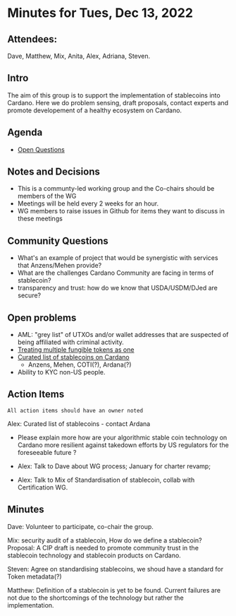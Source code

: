 # Minutes for Tues, Dec 13, 2022

## Attendees:
Dave, Matthew, Mix, Anita, Alex, Adriana, Steven.

## Intro

The aim of this group is to support the implementation of stablecoins into Cardano.
Here we do problem sensing, draft proposals, contact experts and promote developement of a healthy ecosystem on Cardano.

## Agenda

- [Open Questions](https://miro.com/welcomeonboard/RlhqNjZUQkFaU1JJWWxiQkpTdmJoN2FMRUdNcURaWEZNN1MxeUJyclRFVVhjRWVhb2dVcm1abUxrckh3RWFpUnwzNDU4NzY0NTE1MDkwMDI5Mjk1fDI=?share_link_id=663187942708)

## Notes and Decisions

- This is a communty-led working group and the Co-chairs should be members of the WG
- Meetings will be held every 2 weeks for an hour.
- WG members to raise issues in Github for items they want to discuss in these meetings

## Community Questions

- What's an example of project that would be synergistic with services that Anzens/Mehen provide?
- What are the challenges Cardano Community are facing in terms of stablecoin?
- transparency and trust: how do we know that USDA/USDM/DJed are secure? 

## Open problems

- AML: "grey list" of UTXOs and/or wallet addresses that are suspected of being affiliated with criminal activity.
- [Treating multiple fungible tokens as one](https://github.com/input-output-hk/Stablecoin-working-group/issues/14)
- [Curated list of stablecoins on Cardano](https://github.com/input-output-hk/Stablecoin-working-group/issues/10) 
	- Anzens, Mehen, COTI(?), Ardana(?)
- Ability to KYC non-US people.

## Action Items
```
All action items should have an owner noted
```

Alex: Curated list of stablecoins - contact Ardana
- Please explain more how are your algorithmic stable coin technology on Cardano more resilient against takedown efforts by US regulators for the foreseeable future ?

- Alex: Talk to Dave about WG process; January for charter revamp;
- Alex: Talk to Mix of Standardisation of stablecoin, collab with Certification WG.

## Minutes

Dave:
Volunteer to participate, co-chair the group. 

Mix: security audit of a stablecoin, How do we define a stablecoin?
Proposal: 
A CIP draft is needed to promote community trust in the stablecoin technology and stablecoin products on Cardano.

Steven: Agree on standardising stablecoins, we shoud have a standard for Token metadata(?)

Matthew: Definition of a stablecoin is yet to be found. Current failures are not due to the shortcomings of the technology but rather the implementation.


